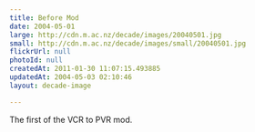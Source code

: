 ```yaml
---
title: Before Mod
date: 2004-05-01
large: http://cdn.m.ac.nz/decade/images/20040501.jpg
small: http://cdn.m.ac.nz/decade/images/small/20040501.jpg
flickrUrl: null
photoId: null
createdAt: 2011-01-30 11:07:15.493885
updatedAt: 2004-05-03 02:10:46
layout: decade-image

---
```

The first of the VCR to PVR mod.
